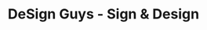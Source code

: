 ---
title: "DeSign Guys - Sign & Design"
url: /federal-way/design-guys-sign-and-design/
shop: shop
---